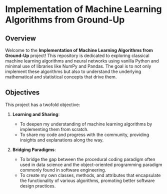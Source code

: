 # Implementation of Machine Learning Algorithms from Ground-Up

## Overview

Welcome to the **Implementation of Machine Learning Algorithms from Ground-Up** project! This repository is dedicated to exploring classical machine learning algorithms and neural networks using vanilla Python and minimal use of libraries like NumPy and Pandas. The goal is to not only implement these algorithms but also to understand the underlying mathematical and statistical concepts that drive them.

## Objectives

This project has a twofold objective:

1. **Learning and Sharing**: 
   - To deepen my understanding of machine learning algorithms by implementing them from scratch.
   - To share my code and progress with the community, providing insights and explanations along the way.

2. **Bridging Paradigms**:
   - To bridge the gap between the procedural coding paradigm often used in data science and the object-oriented programming paradigm commonly found in software engineering.
   - To create my own classes, methods, and attributes that encapsulate the functionality of various algorithms, promoting better software design practices.

